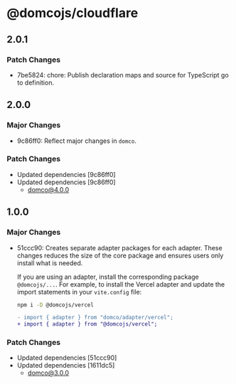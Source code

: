 # @domcojs/cloudflare

## 2.0.1

### Patch Changes

- 7be5824: chore: Publish declaration maps and source for TypeScript go to definition.

## 2.0.0

### Major Changes

- 9c86ff0: Reflect major changes in `domco`.

### Patch Changes

- Updated dependencies [9c86ff0]
- Updated dependencies [9c86ff0]
  - domco@4.0.0

## 1.0.0

### Major Changes

- 51ccc90: Creates separate adapter packages for each adapter. These changes reduces the size of the core package and ensures users only install what is needed.

  If you are using an adapter, install the corresponding package `@domcojs/...`. For example, to install the Vercel adapter and update the import statements in your `vite.config` file:

  ```bash
  npm i -D @domcojs/vercel
  ```

  ```diff
  - import { adapter } from "domco/adapter/vercel";
  + import { adapter } from "@domcojs/vercel";
  ```

### Patch Changes

- Updated dependencies [51ccc90]
- Updated dependencies [1611dc5]
  - domco@3.0.0
